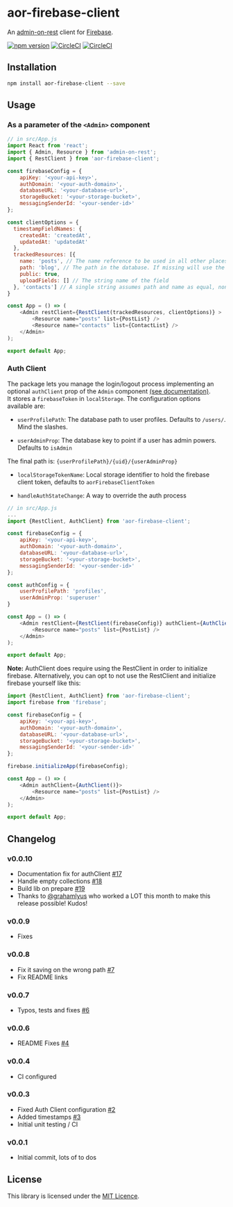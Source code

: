 # aor-firebase-client

An [admin-on-rest](https://github.com/marmelab/admin-on-rest) client for [Firebase](https://firebase.google.com).

[![npm version](https://badge.fury.io/js/aor-firebase-client.svg)](https://badge.fury.io/js/aor-firebase-client)
[![CircleCI](https://circleci.com/gh/sidferreira/aor-firebase-client/tree/master.svg?style=shield)](https://circleci.com/gh/sidferreira/aor-firebase-client/tree/master)
[![CircleCI](https://circleci.com/gh/sidferreira/aor-firebase-client/tree/develop.svg?style=shield)](https://circleci.com/gh/sidferreira/aor-firebase-client/tree/develop)

## Installation

```sh
npm install aor-firebase-client --save
```

## Usage


### As a parameter of the `<Admin>` component
```js
// in src/App.js
import React from 'react';
import { Admin, Resource } from 'admin-on-rest';
import { RestClient } from 'aor-firebase-client';

const firebaseConfig = {
    apiKey: '<your-api-key>',
    authDomain: '<your-auth-domain>',
    databaseURL: '<your-database-url>',
    storageBucket: '<your-storage-bucket>',
    messagingSenderId: '<your-sender-id>'
};

const clientOptions = {
  timestampFieldNames: {
    createdAt: 'createdAt',
    updatedAt: 'updatedAt'
  },
  trackedResources: [{
    name: 'posts', // The name reference to be used in all other places in AOR
    path: 'blog', // The path in the database. If missing will use the name
    public: true,
    uploadFields: [] // The string name of the field
  }, 'contacts'] // A single string assumes path and name as equal, non private and without upload fields
}

const App = () => (
    <Admin restClient={RestClient(trackedResources, clientOptions)} >
        <Resource name="posts" list={PostList} />
        <Resource name="contacts" list={ContactList} />
    </Admin>
);

export default App;
```

### Auth Client
The package lets you manage the login/logout process implementing an optional `authClient` prop of the `Admin` component [(see documentation)](https://marmelab.com/admin-on-rest/Authentication.html).  
It stores a `firebaseToken` in  `localStorage`.
The configuration options available are:

- `userProfilePath`: The database path to user profiles. Defaults to `/users/`. Mind the slashes.

- `userAdminProp`: The database key to point if a user has admin powers. Defaults to `isAdmin`

The final path is: `{userProfilePath}/{uid}/{userAdminProp}`

- `localStorageTokenName`: Local storage identifier to hold the firebase client token, defaults to `aorFirebaseClientToken`

- `handleAuthStateChange`: A way to override the auth process

```js
// in src/App.js
...
import {RestClient, AuthClient} from 'aor-firebase-client';

const firebaseConfig = {
    apiKey: '<your-api-key>',
    authDomain: '<your-auth-domain>',
    databaseURL: '<your-database-url>',
    storageBucket: '<your-storage-bucket>',
    messagingSenderId: '<your-sender-id>'
};

const authConfig = {
    userProfilePath: 'profiles',
    userAdminProp: 'superuser'
}

const App = () => (
    <Admin restClient={RestClient(firebaseConfig)} authClient={AuthClient(authConfig)}>
        <Resource name="posts" list={PostList} />
    </Admin>
);

export default App;
```

**Note:** AuthClient does require using the RestClient in order to initialize firebase. Alternatively, you can opt to not use the RestClient and initialize firebase yourself like this:

```js
import {RestClient, AuthClient} from 'aor-firebase-client';
import firebase from 'firebase';

const firebaseConfig = {
    apiKey: '<your-api-key>',
    authDomain: '<your-auth-domain>',
    databaseURL: '<your-database-url>',
    storageBucket: '<your-storage-bucket>',
    messagingSenderId: '<your-sender-id>'
};

firebase.initializeApp(firebaseConfig);

const App = () => (
    <Admin authClient={AuthClient()}>
        <Resource name="posts" list={PostList} />
    </Admin>
);

export default App;
```

## Changelog

### v0.0.10
  * Documentation fix for authClient  [#17](https://github.com/sidferreira/aor-firebase-client/pull/17)
  * Handle empty collections  [#18](https://github.com/sidferreira/aor-firebase-client/pull/18)
  * Build lib on prepare [#19](https://github.com/sidferreira/aor-firebase-client/pull/19)
  * Thanks to [@grahamlyus](https://github.com/grahamlyus) who worked a LOT this month to make this release possible! Kudos!

### v0.0.9
  * Fixes

### v0.0.8
  * Fix it saving on the wrong path [#7](https://github.com/sidferreira/aor-firebase-client/issues/7)
  * Fix README links
### v0.0.7
  * Typos, tests and fixes [#6](https://github.com/sidferreira/aor-firebase-client/pull/6)
### v0.0.6
  * README Fixes [#4](https://github.com/sidferreira/aor-firebase-client/pull/4)
### v0.0.4
  * CI configured

### v0.0.3
  * Fixed Auth Client configuration [#2](https://github.com/sidferreira/aor-firebase-client/issues/2)
  * Added timestamps [#3](https://github.com/sidferreira/aor-firebase-client/pull/3)
  * Initial unit testing / CI

### v0.0.1
  * Initial commit, lots of to dos

## License

This library is licensed under the [MIT Licence](LICENSE).
